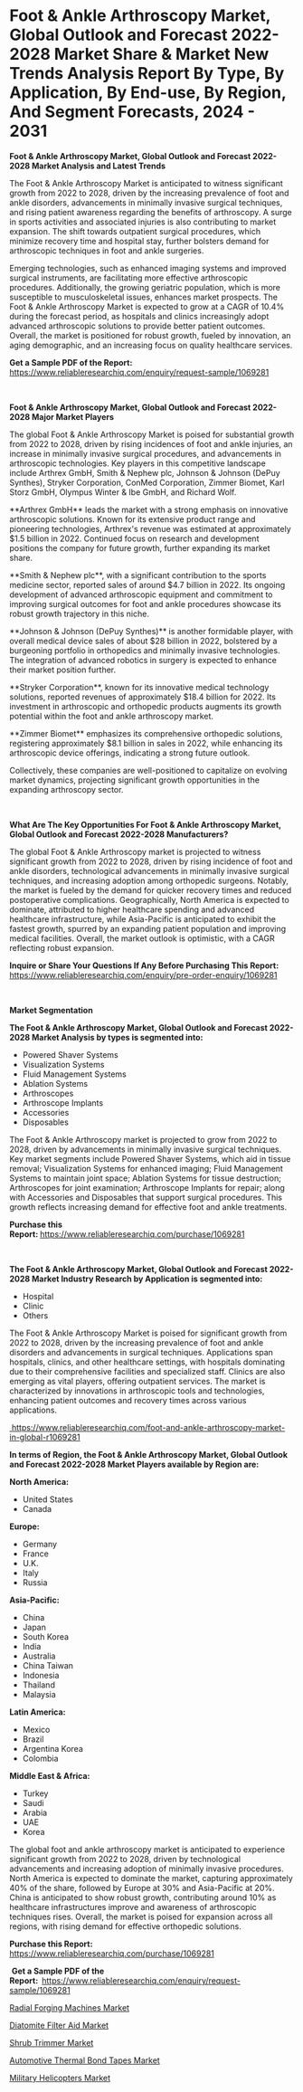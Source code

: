 <p><h1>Foot & Ankle Arthroscopy Market, Global Outlook and Forecast 2022-2028 Market Share & Market New Trends Analysis Report By Type, By Application, By End-use, By Region, And Segment Forecasts, 2024 - 2031</h1></p><p><strong>Foot & Ankle Arthroscopy Market, Global Outlook and Forecast 2022-2028 Market Analysis and Latest Trends</strong></p>
<p><p>The Foot & Ankle Arthroscopy Market is anticipated to witness significant growth from 2022 to 2028, driven by the increasing prevalence of foot and ankle disorders, advancements in minimally invasive surgical techniques, and rising patient awareness regarding the benefits of arthroscopy. A surge in sports activities and associated injuries is also contributing to market expansion. The shift towards outpatient surgical procedures, which minimize recovery time and hospital stay, further bolsters demand for arthroscopic techniques in foot and ankle surgeries.</p><p>Emerging technologies, such as enhanced imaging systems and improved surgical instruments, are facilitating more effective arthroscopic procedures. Additionally, the growing geriatric population, which is more susceptible to musculoskeletal issues, enhances market prospects. The Foot & Ankle Arthroscopy Market is expected to grow at a CAGR of 10.4% during the forecast period, as hospitals and clinics increasingly adopt advanced arthroscopic solutions to provide better patient outcomes. Overall, the market is positioned for robust growth, fueled by innovation, an aging demographic, and an increasing focus on quality healthcare services.</p></p>
<p><strong>Get a Sample PDF of the Report:&nbsp;</strong> <a href="https://www.reliableresearchiq.com/enquiry/request-sample/1069281">https://www.reliableresearchiq.com/enquiry/request-sample/1069281</a></p>
<p>&nbsp;</p>
<p><strong>Foot & Ankle Arthroscopy Market, Global Outlook and Forecast 2022-2028 Major Market Players</strong></p>
<p><p>The global Foot & Ankle Arthroscopy Market is poised for substantial growth from 2022 to 2028, driven by rising incidences of foot and ankle injuries, an increase in minimally invasive surgical procedures, and advancements in arthroscopic technologies. Key players in this competitive landscape include Arthrex GmbH, Smith & Nephew plc, Johnson & Johnson (DePuy Synthes), Stryker Corporation, ConMed Corporation, Zimmer Biomet, Karl Storz GmbH, Olympus Winter & Ibe GmbH, and Richard Wolf.</p><p>**Arthrex GmbH** leads the market with a strong emphasis on innovative arthroscopic solutions. Known for its extensive product range and pioneering technologies, Arthrex's revenue was estimated at approximately $1.5 billion in 2022. Continued focus on research and development positions the company for future growth, further expanding its market share.</p><p>**Smith & Nephew plc**, with a significant contribution to the sports medicine sector, reported sales of around $4.7 billion in 2022. Its ongoing development of advanced arthroscopic equipment and commitment to improving surgical outcomes for foot and ankle procedures showcase its robust growth trajectory in this niche.</p><p>**Johnson & Johnson (DePuy Synthes)** is another formidable player, with overall medical device sales of about $28 billion in 2022, bolstered by a burgeoning portfolio in orthopedics and minimally invasive technologies. The integration of advanced robotics in surgery is expected to enhance their market position further.</p><p>**Stryker Corporation**, known for its innovative medical technology solutions, reported revenues of approximately $18.4 billion for 2022. Its investment in arthroscopic and orthopedic products augments its growth potential within the foot and ankle arthroscopy market.</p><p>**Zimmer Biomet** emphasizes its comprehensive orthopedic solutions, registering approximately $8.1 billion in sales in 2022, while enhancing its arthroscopic device offerings, indicating a strong future outlook.</p><p>Collectively, these companies are well-positioned to capitalize on evolving market dynamics, projecting significant growth opportunities in the expanding arthroscopy sector.</p></p>
<p>&nbsp;</p>
<p><strong>What Are The Key Opportunities For Foot & Ankle Arthroscopy Market, Global Outlook and Forecast 2022-2028 Manufacturers?</strong></p>
<p><p>The global Foot & Ankle Arthroscopy market is projected to witness significant growth from 2022 to 2028, driven by rising incidence of foot and ankle disorders, technological advancements in minimally invasive surgical techniques, and increasing adoption among orthopedic surgeons. Notably, the market is fueled by the demand for quicker recovery times and reduced postoperative complications. Geographically, North America is expected to dominate, attributed to higher healthcare spending and advanced healthcare infrastructure, while Asia-Pacific is anticipated to exhibit the fastest growth, spurred by an expanding patient population and improving medical facilities. Overall, the market outlook is optimistic, with a CAGR reflecting robust expansion.</p></p>
<p><strong>Inquire or Share Your Questions If Any Before Purchasing This Report:</strong> <a href="https://www.reliableresearchiq.com/enquiry/pre-order-enquiry/1069281">https://www.reliableresearchiq.com/enquiry/pre-order-enquiry/1069281</a></p>
<p>&nbsp;</p>
<p><strong>Market Segmentation</strong></p>
<p><strong>The Foot & Ankle Arthroscopy Market, Global Outlook and Forecast 2022-2028 Market Analysis by types is segmented into:</strong></p>
<p><ul><li>Powered Shaver Systems</li><li>Visualization Systems</li><li>Fluid Management Systems</li><li>Ablation Systems</li><li>Arthroscopes</li><li>Arthroscope Implants</li><li>Accessories</li><li>Disposables</li></ul></p>
<p><p>The Foot & Ankle Arthroscopy market is projected to grow from 2022 to 2028, driven by advancements in minimally invasive surgical techniques. Key market segments include Powered Shaver Systems, which aid in tissue removal; Visualization Systems for enhanced imaging; Fluid Management Systems to maintain joint space; Ablation Systems for tissue destruction; Arthroscopes for joint examination; Arthroscope Implants for repair; along with Accessories and Disposables that support surgical procedures. This growth reflects increasing demand for effective foot and ankle treatments.</p></p>
<p><strong>Purchase this Report:&nbsp;</strong><a href="https://www.reliableresearchiq.com/purchase/1069281">https://www.reliableresearchiq.com/purchase/1069281</a></p>
<p>&nbsp;</p>
<p><strong>The Foot & Ankle Arthroscopy Market, Global Outlook and Forecast 2022-2028 Market Industry Research by Application is segmented into:</strong></p>
<p><ul><li>Hospital</li><li>Clinic</li><li>Others</li></ul></p>
<p><p>The Foot & Ankle Arthroscopy Market is poised for significant growth from 2022 to 2028, driven by the increasing prevalence of foot and ankle disorders and advancements in surgical techniques. Applications span hospitals, clinics, and other healthcare settings, with hospitals dominating due to their comprehensive facilities and specialized staff. Clinics are also emerging as vital players, offering outpatient services. The market is characterized by innovations in arthroscopic tools and technologies, enhancing patient outcomes and recovery times across various applications.</p></p>
<p><a href="https://www.reliableresearchiq.com/foot-and-ankle-arthroscopy-market-in-global-r1069281">&nbsp;https://www.reliableresearchiq.com/foot-and-ankle-arthroscopy-market-in-global-r1069281</a></p>
<p><strong>In terms of Region, the Foot & Ankle Arthroscopy Market, Global Outlook and Forecast 2022-2028 Market Players available by Region are:</strong></p>
<p>
    <p> <strong> North America: </strong>
        <ul>
            <li>United States</li>
            <li>Canada</li>
        </ul>
        </p> 
    <p> <strong> Europe: </strong>
        <ul>
            <li>Germany</li>
            <li>France</li>
            <li>U.K.</li>
            <li>Italy</li>
            <li>Russia</li>
        </ul>
        </p> 
    <p> <strong> Asia-Pacific: </strong>
        <ul>
            <li>China</li>
            <li>Japan</li>
            <li>South Korea</li>
            <li>India</li>
            <li>Australia</li>
            <li>China Taiwan</li>
            <li>Indonesia</li>
            <li>Thailand</li>
            <li>Malaysia</li>
        </ul>
        </p> 
    <p> <strong> Latin America: </strong>
        <ul>
            <li>Mexico</li>
            <li>Brazil</li>
            <li>Argentina Korea</li>
            <li>Colombia</li>
        </ul>
        </p> 
    <p> <strong> Middle East & Africa: </strong>
        <ul>
            <li>Turkey</li>
            <li>Saudi</li>
            <li>Arabia</li>
            <li>UAE</li>
            <li>Korea</li>
        </ul>
    </p>
    </p>
<p><p>The global foot and ankle arthroscopy market is anticipated to experience significant growth from 2022 to 2028, driven by technological advancements and increasing adoption of minimally invasive procedures. North America is expected to dominate the market, capturing approximately 40% of the share, followed by Europe at 30% and Asia-Pacific at 20%. China is anticipated to show robust growth, contributing around 10% as healthcare infrastructures improve and awareness of arthroscopic techniques rises. Overall, the market is poised for expansion across all regions, with rising demand for effective orthopedic solutions.</p></p>
<p><strong>Purchase this Report: </strong><a href="https://www.reliableresearchiq.com/purchase/1069281">https://www.reliableresearchiq.com/purchase/1069281</a></p>
<p>&nbsp;<strong>Get a Sample PDF of the Report:&nbsp;&nbsp;</strong><a href="https://www.reliableresearchiq.com/enquiry/request-sample/1069281">https://www.reliableresearchiq.com/enquiry/request-sample/1069281</a></p>
<p><strong></strong></p>
<p><p><a href="https://medium.com/@warren.edmunds45645/the-radial-forging-machines-industry-analysis-report-offers-a-comprehensive-and-current-aeba0837227b">Radial Forging Machines Market</a></p><p><a href="https://issuu.com/reportprime-2/docs/diatomite-filter-aid-market-size-20_315a4bfeecf0a1">Diatomite Filter Aid Market</a></p><p><a href="https://www.linkedin.com/pulse/shrub-trimmer-market-revolution-2024-2031-trends-shaping-f4onf?trackingId=%2B6AhDoqoTLiNePYjsxkP3Q%3D%3D">Shrub Trimmer Market</a></p><p><a href="https://issuu.com/reportprime-2/docs/automotive-thermal-bond-tapes-marke_88d1ca2dedb9e5">Automotive Thermal Bond Tapes Market</a></p><p><a href="https://www.linkedin.com/pulse/military-helicopters-market-size-share-trends-analysis-report-n2tlf?trackingId=MivGj9RWQDeaA8aCGkw3uA%3D%3D">Military Helicopters Market</a></p></p>